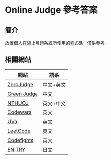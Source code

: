 # Online Judge 參考答案

## 簡介

放置個人在線上解題系統所使用的程式碼，僅供參考。

## 相關網站

|網站                                          |語系|
|----------------------------------------------|----|
|[ZeroJudge](https://zerojudge.tw/)            |中文+英文|
|[Green Judge](http://www.tcgs.tc.edu.tw:1218/)|中文|
|[NTHUOJ](https://acm.cs.nthu.edu.tw/)         |英文+中文|
|[Codewars](https://www.codewars.com/)         |英文|
|[UVa](https://uva.onlinejudge.org/)           |英文|
|[LeetCode](https://leetcode.com/)             |英文|
|[Codefights](https://codefights.com/)         |英文|
|[EN:TRY](https://paiza.jp/en_try)             |日文|
